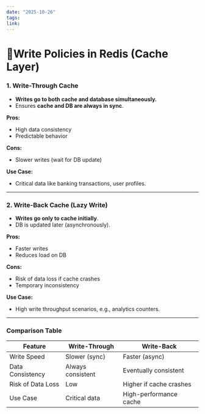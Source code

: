 ```yaml
---
date: "2025-10-26"
tags: 
link:
---
```

# 🔸Write Policies in Redis (Cache Layer)

### 1. Write-Through Cache
- **Writes go to both cache and database simultaneously.**
- Ensures **cache and DB are always in sync**.

**Pros:**  
- High data consistency  
- Predictable behavior  

**Cons:**  
- Slower writes (wait for DB update)  

**Use Case:**  
- Critical data like banking transactions, user profiles.

---

### 2. Write-Back Cache (Lazy Write)
- **Writes go only to cache initially**.  
- DB is updated later (asynchronously).

**Pros:**  
- Faster writes  
- Reduces load on DB  

**Cons:**  
- Risk of data loss if cache crashes  
- Temporary inconsistency  

**Use Case:**  
- High write throughput scenarios, e.g., analytics counters.

---
### Comparison Table

| Feature              | Write-Through         | Write-Back             |
|----------------------|---------------------|----------------------|
| Write Speed           | Slower (sync)       | Faster (async)       |
| Data Consistency      | Always consistent   | Eventually consistent|
| Risk of Data Loss     | Low                 | Higher if cache crashes |
| Use Case              | Critical data       | High-performance cache |
